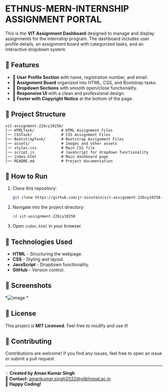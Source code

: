 # ETHNUS-MERN-INTERNSHIP ASSIGNMENT PORTAL

This is the **VIT Assignment Dashboard** designed to manage and display assignments for the internship program. The dashboard includes user profile details, an assignment board with categorized tasks, and an interactive dropdown system.

## 🚀 Features
- 📌 **User Profile Section** with name, registration number, and email.
- 📝 **Assignment Board** organized into HTML, CSS, and Bootstrap tasks.
- 🔽 **Dropdown Sections** with smooth open/close functionality.
- 🎨 **Responsive UI** with a clean and professional design.
- 📜 **Footer with Copyright Notice** at the bottom of the page.

## 📁 Project Structure
```
vit-assignment-22bcy10258/
│── HTMLTask/            # HTML Assignment Files
│── CSSTask/             # CSS Assignment Files
│── BootstrapTask/       # Bootstrap Assignment Files
│── assets/              # Images and other assets
│── styles.css           # Main CSS file
│── script.js            # JavaScript for dropdown functionality
│── index.html           # Main dashboard page
│── README.md            # Project documentation
```

## 🎯 How to Run
1. Clone this repository:
   ```sh
   git clone https://github.com/jr-einstein/vit-assignment-22bcy10258.git
   ```
2. Navigate into the project directory:
   ```sh
   cd vit-assignment-22bcy10258
   ```
3. Open `index.html` in your browser.

## 🔧 Technologies Used
- **HTML** - Structuring the webpage.
- **CSS** - Styling and layout.
- **JavaScript** - Dropdown functionality.
- **GitHub** - Version control.

## 📸 Screenshots
*![image](https://github.com/user-attachments/assets/8e0872bb-0c91-43a2-8620-7f452f08a7a2)
*

## 📜 License
This project is **MIT Licensed**. Feel free to modify and use it!

## 🤝 Contributing
Contributions are welcome! If you find any issues, feel free to open an issue or submit a pull request.

---

💡 **Created by Aman Kumar Singh**  
📧 **Contact:** amankumar.singh2022@vitbhopal.ac.in  
🚀 **Happy Coding!**

